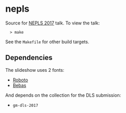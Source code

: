 nepls
===

Source for [NEPLS 2017](http://www.nepls.org/Events/30/) talk.
To view the talk:

```
  > make
```

See the `Makefile` for other build targets.


Dependencies
---

The slideshow uses 2 fonts:

- [Roboto](https://www.google.com/design/spec/resources/roboto-noto-fonts.html)
- [Bebas](http://www.fontfabric.com/bebas-neue/)


And depends on the collection for the DLS submission:

- `gm-dls-2017`
